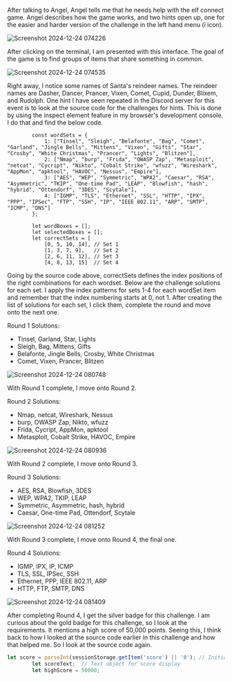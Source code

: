 After talking to Angel, Angel tells me that he needs help with the elf connect game. Angel describes how the game works, and two hints open up, one for the easier and harder version of the challenge in the left hand menu (i icon). 

![Screenshot 2024-12-24 074226](https://github.com/user-attachments/assets/2832e4b3-eda5-4d64-9969-678749774857)

After clicking on the terminal, I am presented with this interface. The goal of the game is to find groups of items that share something in common. 

![Screenshot 2024-12-24 074535](https://github.com/user-attachments/assets/ed325afd-c57d-431a-868e-b10d63e61bda)

Right away, I notice some names of Santa's reindeer names. The reindeer names are Dasher, Dancer, Prancer, Vixen, Comet, Cupid, Dunder, Blixem, and Rudolph. One hint I have seen repeated in the Discord server for this event is to look at the source code for the challenges for hints. This is done by using the inspect element feature in my browser's development console. I do that and find the below code.

```
        const wordSets = {
            1: ["Tinsel", "Sleigh", "Belafonte", "Bag", "Comet", "Garland", "Jingle Bells", "Mittens", "Vixen", "Gifts", "Star", "Crosby", "White Christmas", "Prancer", "Lights", "Blitzen"],
            2: ["Nmap", "burp", "Frida", "OWASP Zap", "Metasploit", "netcat", "Cycript", "Nikto", "Cobalt Strike", "wfuzz", "Wireshark", "AppMon", "apktool", "HAVOC", "Nessus", "Empire"],
            3: ["AES", "WEP", "Symmetric", "WPA2", "Caesar", "RSA", "Asymmetric", "TKIP", "One-time Pad", "LEAP", "Blowfish", "hash", "hybrid", "Ottendorf", "3DES", "Scytale"],
            4: ["IGMP", "TLS", "Ethernet", "SSL", "HTTP", "IPX", "PPP", "IPSec", "FTP", "SSH", "IP", "IEEE 802.11", "ARP", "SMTP", "ICMP", "DNS"]
        };

        let wordBoxes = [];
        let selectedBoxes = [];
        let correctSets = [
            [0, 5, 10, 14], // Set 1
            [1, 3, 7, 9],   // Set 2
            [2, 6, 11, 12], // Set 3
            [4, 8, 13, 15]  // Set 4
```

Going by the source code above, correctSets defines the index positions of the right combinations for each wordset. Below are the challenge solutions for each set. I apply the index patterns for sets 1-4 for each wordSet item and remember that the index numbering starts at 0, not 1. After creating the list of solutions for each set, I click them, complete the round and move onto the next one. 

Round 1 Solutions:
* Tinsel, Garland, Star, Lights
* Sleigh, Bag, Mittens, Gifts
* Belafonte, Jingle Bells, Crosby, White Christmas
* Comet, Vixen, Prancer, Blitzen

![Screenshot 2024-12-24 080748](https://github.com/user-attachments/assets/1d0e58c3-2af7-4aa3-9183-926e8c0a1176)

With Round 1 complete, I move onto Round 2. 

Round 2 Solutions:
* Nmap, netcat, Wireshark, Nessus
* burp, OWASP Zap, Nikto, wfuzz
* Frida, Cycript, AppMon, apktool
* Metasploit, Cobalt Strike, HAVOC, Empire

![Screenshot 2024-12-24 080936](https://github.com/user-attachments/assets/35279df9-99ab-4f40-b278-875f42623cbf)

With Round 2 complete, I move onto Round 3. 

Round 3 Solutions:
* AES, RSA, Blowfish, 3DES
* WEP, WPA2, TKIP, LEAP
* Symmetric, Asymmetric, hash, hybrid
* Caesar, One-time Pad, Ottendorf, Scytale

![Screenshot 2024-12-24 081252](https://github.com/user-attachments/assets/0a5f4d86-37fc-462b-b136-65f5df878235)

With Round 3 complete, I move onto Round 4, the final one. 

Round 4 Solutions:
* IGMP, IPX, IP, ICMP
* TLS, SSL, IPSec, SSH
* Ethernet, PPP, IEEE 802.11, ARP
* HTTP, FTP, SMTP, DNS

![Screenshot 2024-12-24 081409](https://github.com/user-attachments/assets/372d78f7-204a-4117-8a26-9e75cb885995)

After completing Round 4, I get the silver badge for this challenge. I am curious about the gold badge for this challenge, so I look at the requirements. It mentions a high score of 50,000 points. Seeing this, I think back to how I looked at the source code earlier in this challenge and how that helped me. So I look at the source code again. 

```javascript
let score = parseInt(sessionStorage.getItem('score') || '0'); // Initialize score
        let scoreText;  // Text object for score display
        let highScore = 50000;
```

